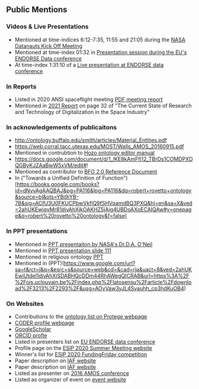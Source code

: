 ## Public Mentions

### Videos & Live Presentations
- Mentioned at time-indices 6:12-7:35, 11:55 and 21:05 during the [NASA Datanauts Kick Off Meeting](https://www.youtube.com/watch?v=6Fq1M8986yM&feature=youtu.be)
- Mentioned at time-index 01:32 in [Presentation session during the EU's ENDORSE Data conference](https://op.europa.eu/en/web/endorse/join-us-live)
- At time-index 1:31:10 of a [Live presentation at ENDORSE data conference](https://www.youtube.com/watch?v=giWHWDfmo7Q) 

### In Reports
- Listed in 2020 ANSI spaceflight meeting [PDF meeting report](https://share.ansi.org/Shared%20Documents/Standards%20Activities/Commercial%20Space%20Industry/December%207%2C%202020%20ANSI%20Informational%20Meeting%20-%20Standardization%20and%20the%20Commercial%20Space%20Industry/ANSI_Commercial_Space_Industry_Meeting_Report_120720.pdf)
- Mentioned in [2021 Report](https://elib.dlr.de/141454/1/B%C3%B6ning_TheCurrent.pdf) on page 32 of "The Current State of Research and Technology of Digitalization in the Space Industry" 

### In acknowledgements of publicaitons
- http://ontology.buffalo.edu/smith/articles/Material_Entities.pdf
- https://web.corral.tacc.utexas.edu/MOST/Walls_AMOS_20160915.pdf
- Mentioned in contrubtion to [Hozo ontology editor manual](http://www.hozo.jp/)
- https://docs.google.com/document/d/1_lKE8kAmFfi12_TBrDs1COMDPXDQGByKJZAaBwW5xVM/edit#!
- Mentioned as contributor to [BFO 2.0 Reference Document](https://www.google.com/url?sa=t&rct=j&q=&esrc=s&source=web&cd=&cad=rja&uact=8&ved=2ahUKEwjuwpj60NjyAhWCRDABHQsnDEI4PBAWegQICxAB&url=https%3A%2F%2Fraw.githubusercontent.com%2FBFO-ontology%2FBFO%2Fv2.0%2FBFO2-Reference.docx&usg=AOvVaw2WP7Tmp8UQ5z32VaUb3TKy)
- In ("Towards a Unified Definition of Function")[https://books.google.com/books?id=dNvvAgAAQBAJ&pg=PA116&lpg=PA116&dq=robert+rovetto+ontology&source=bl&ots=YBi9iYB-7B&sig=ACfU3U0FKUCPbwVkflQ9fSHVqamdBQ3PXQ&hl=en&sa=X&ved=2ahUKEwiqvMr81djyAhXjkOAKHZ5jAig4UBDoAXoECAIQAw#v=onepage&q=robert%20rovetto%20ontology&f=false]

### In PPT presentations
- Mentioned in [PPT presentaiton by NASA's Dr.D.A. O'Neil](https://drive.google.com/file/d/0Bz94QYIr9g9FSXNMb1NnUXlWOEk/view?resourcekey=0-US5R4C2c4ogfwSOUfV4aZA)
- Mentioned in [PPT presentation slide 111](https://profs.info.uaic.ro/~busaco/teach/courses/wade/presentations/web12SemanticWeb-InginerieOntologica-AliniereaOntologiilor_UtilizariPragmatice.pdf)
- Mentioned in religious ontology [PPT](https://www.google.com/url?sa=t&rct=j&q=&esrc=s&source=web&cd=&cad=rja&uact=8&ved=2ahUKEwjuwpj60NjyAhWCRDABHQsnDEI4PBAWegQICRAB&url=https%3A%2F%2Fuser.medunigraz.at%2Fstefan.schulz%2Fpresentations%2F2018_Towards_an_ontology_of_religious_belief.pptx&usg=AOvVaw08pUTGzzjZ5tBYrsComwLf)
- Mentioned in (PPT)(https://www.google.com/url?sa=t&rct=j&q=&esrc=s&source=web&cd=&cad=rja&uact=8&ved=2ahUKEwiUtdel1djyAhXiSDABHQcDDm44RhAWegQICRAB&url=https%3A%2F%2Fojs.uclouvain.be%2Findex.php%2Flatosensu%2Farticle%2Fdownload%2F3213%2F2293%2F&usg=AOvVaw3yJL4Syauhh_cp3hdKuOB4)

### On Websites
- Contributions to the [ontology list on Protege webpage](https://protegewiki.stanford.edu/wiki/Protege_Ontology_Library)
- [CODER profile webpage](http://www.coder.umd.edu/node/287)
- [GoogleScholar](https://scholar.google.com/citations?user=jTkGEiMAAAAJ&hl=en&oi=sra)
- [ORCID profle](https://orcid.org/0000-0003-3835-7817)
- Listed in presenters list on [EU ENDORSE data conference](https://op.europa.eu/en/web/endorse/speakers-corner) 
- Profile page on the [ESIP 2020 Summer Meeting website](https://2020esipsummermeeting.sched.com/robertrovetto)
- Winner's list for [ESIP 2020 FundingFriday competition](https://wiki.esipfed.org/FUNding_Friday_Projects)
- Paper description on [IAF website](https://iafastro.directory/iac/paper/id/40148/summary/) 
- Paper description on [IAF website](https://iafastro.directory/iac/archive/browse/IAC-17/D5/2/40147/)
- Listed as presenter on [2016 AMOS conference](http://toc.proceedings.com/32549webtoc.pdf)
- Listed as organizer of event on [event website](https://esao2021.inf.unibz.it/)
